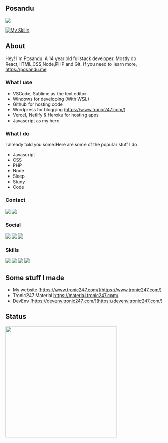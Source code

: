 ## Posandu 
![](https://komarev.com/ghpvc/?username=posandu) <br>

[![My Skills](https://skillicons.dev/icons?i=js,html,css,cloudflare,nextjs,nodejs,php,wordpress,mysql,postgresql,prisma,react,typescript,figma,firebase,vscode)](https://skillicons.dev)

## About
Hey! I'm Posandu. A 14 year old fullstack developer. Mostly do React,HTML,CSS,Node,PHP and Git. If you need to learn more, https://posandu.me

### What I use
- VSCode, Sublime as the text editor
- Windows for developing (With WSL)
- Github for hosting code
- Wordpress for blogging (https://www.tronic247.com/)
- Vercel, Netlify & Heroku for hosting apps
- Javascript as my hero

### What I do
I already told you some.Here are some of the popular stuff I do
- Javascript
- CSS
- PHP
- Node
- Sleep
- Study
- Code

### Contact
<a href="mailto:posandu@protonmail.com"><img src="https://img.shields.io/badge/ProtonMail-8B89CC?style=for-the-badge&logo=protonmail&logoColor=white"/></a>
<a href="https://stackoverflow.com/users/16474083/posandu"><img src="https://img.shields.io/badge/StackOverflow-f48225?style=for-the-badge&logo=stackoverflow&logoColor=white"/></a>

### Social 
<a href="https://youtube.com/tronic247"><img src="https://img.shields.io/badge/YouTube-FF0000?style=for-the-badge&logo=youtube&logoColor=white"/></a>
<a href="https://tronic247.com/pastebox.html#O=CoCwlgzgBJULYE8oBNIGMD2AnZAoAChhAIYB2yArgMQBsAzACx1A"><img src="https://img.shields.io/badge/Discord-7289DA?style=for-the-badge&logo=discord&logoColor=white"/></a>
<a href="https://twitter.com/posandu"><img src="https://img.shields.io/badge/Twitter-1DA1F2?style=for-the-badge&logo=twitter&logoColor=white"/></a>

### Skills
<a href="#"><img src="https://img.shields.io/badge/JavaScript-F7DF1E?style=for-the-badge&logo=javascript&logoColor=black"/></a>
<a href="#"><img src="https://img.shields.io/badge/CSS-239120?&style=for-the-badge&logo=css3&logoColor=white"/></a>
<a href="#"><img src="https://img.shields.io/badge/Node.js-43853D?style=for-the-badge&logo=node.js&logoColor=white"/></a>
<a href="#"><img src="https://img.shields.io/badge/PHP-777BB4?style=for-the-badge&logo=php&logoColor=white"/></a>

## Some stuff I made

- My website [https://www.tronic247.com/](https://www.tronic247.com/)
- Tronic247 Material https://material.tronic247.com/
- DevEnv [https://devenv.tronic247.com/](https://devenv.tronic247.com/)

<!--
`6fdkn`;`3vn1r`;`cdxzq`;`v4589l`;`rxizqh`;`f9ug8`;`1hk6u`;`wdnv4`;`hl2ll`;`nnckx`;`rgnp7`;`zlj0h`;`ej8k9`;`ns9w8f`;`zqmbq`;`afe2f`;`hq0p2`;`wp1jkh`;`wzlri`;`bmviz`;`2smq9`;`l79u6`;`vt2g2`;`hap1qf`;`o1opw`;`qznsp`;`j032r`;`e6m4u`;`yjypm`;`m35l2`;`hj2h1`;`5zpil`;`50fpj`;`f6ik`;`vvyg9`;`71rnk`;`zw2r7`;`5lggw`;`i4u0vl`;`mv20p`;`a2ahp`;`x0u2x`;`9vo03`;`j2jor`;`y6a0r`;`sek7v`;`s0dvt`;`ngc1rj`;`dietlh`;`0n6nj`;`tfzd3`;`ffdszk`;`ujlrn`;`7l10i`;`zg5a`;`zbwwc`;`ljt72`;`qlkb5`;`1y2pu`;`m77nj`;`ic1iy`;`guzb4`;`gj0b9`;`awuxh`;`920mig`;`51yr1`;`lvi1d`;`07we6`;`waxsa`;`n09rs`;`e4lpa`;`1togr`;`wwc7v`;`3junl`;`qcvuu`;a=10;
!-->

## Status
<img src="https://lanyard.cnrad.dev/api/961161387101536296" width=350>
